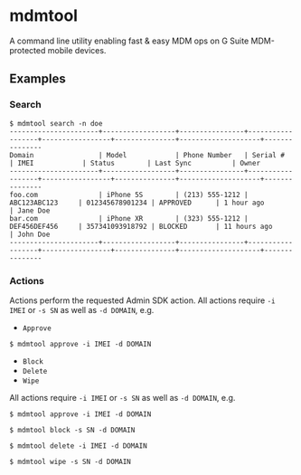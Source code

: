 # mdmtool
A command line utility enabling fast & easy MDM ops on G Suite MDM-protected mobile devices. 

## Examples

### Search
```
$ mdmtool search -n doe
----------------------+------------------+----------------+------------------+-----------------+---------------+--------------------+---------------
Domain                | Model            | Phone Number   | Serial #         | IMEI            | Status        | Last Sync          | Owner
----------------------+------------------+----------------+------------------+-----------------+---------------+--------------------+---------------
foo.com               | iPhone 5S        | (213) 555-1212 | ABC123ABC123     | 012345678901234 | APPROVED      | 1 hour ago         | Jane Doe
bar.com               | iPhone XR        | (323) 555-1212 | DEF456DEF456     | 357341093918792 | BLOCKED       | 11 hours ago       | John Doe
----------------------+------------------+----------------+------------------+-----------------+---------------+--------------------+---------------
```

### Actions
Actions perform the requested Admin SDK action. All actions require `-i IMEI` or `-s SN` as well as `-d DOMAIN`, e.g.
* `Approve`
```
$ mdmtool approve -i IMEI -d DOMAIN
```
* `Block`
* `Delete`
* `Wipe`

All actions require `-i IMEI` or `-s SN` as well as `-d DOMAIN`, e.g.
```
$ mdmtool approve -i IMEI -d DOMAIN

$ mdmtool block -s SN -d DOMAIN

$ mdmtool delete -i IMEI -d DOMAIN

$ mdmtool wipe -s SN -d DOMAIN
```


